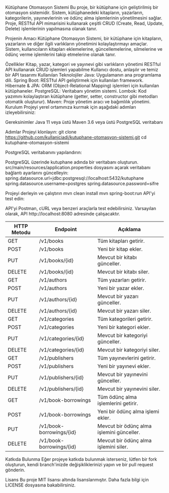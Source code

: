 Kütüphane Otomasyon Sistemi
Bu proje, bir kütüphane için geliştirilmiş bir otomasyon sistemidir. Sistem, kütüphanedeki kitapların, yazarların, kategorilerin, yayınevlerinin ve ödünç alma işlemlerinin yönetilmesini sağlar. Proje, RESTful API mimarisini kullanarak çeşitli CRUD (Create, Read, Update, Delete) işlemlerinin yapılmasına olanak tanır.

Projenin Amacı
Kütüphane Otomasyon Sistemi, bir kütüphane için kitapların, yazarların ve diğer ilgili varlıkların yönetimini kolaylaştırmayı amaçlar. Sistem, kullanıcıların kitapları eklemelerine, güncellemelerine, silmelerine ve ödünç verme işlemlerini takip etmelerine olanak tanır.

Özellikler
Kitap, yazar, kategori ve yayınevi gibi varlıkların yönetimi
RESTful API kullanarak CRUD işlemleri yapabilme
Kullanıcı dostu, anlaşılır ve temiz bir API tasarımı
Kullanılan Teknolojiler
Java: Uygulamanın ana programlama dili.
Spring Boot: RESTful API geliştirmek için kullanılan framework.
Hibernate & JPA: ORM (Object-Relational Mapping) işlemleri için kullanılan kütüphaneler.
PostgreSQL: Veritabanı yönetim sistemi.
Lombok: Kod yazımını kolaylaştıran kütüphane (getter, setter, constructor gibi metodları otomatik oluşturur).
Maven: Proje yönetim aracı ve bağımlılık yönetimi.
Kurulum
Projeyi yerel ortamınıza kurmak için aşağıdaki adımları izleyebilirsiniz:

Gereksinimler
Java 11 veya üstü
Maven 3.6 veya üstü
PostgreSQL veritabanı

Adımlar
Projeyi klonlayın:
git clone https://github.com/kullaniciadi/kutuphane-otomasyon-sistemi.git
cd kutuphane-otomasyon-sistemi

PostgreSQL veritabanını yapılandırın:

PostgreSQL üzerinde kutuphane adında bir veritabanı oluşturun.
src/main/resources/application.properties dosyasını açarak veritabanı bağlantı ayarlarını güncelleyin:
spring.datasource.url=jdbc:postgresql://localhost:5432/kutuphane
spring.datasource.username=postgres
spring.datasource.password=sifre

Projeyi derleyin ve çalıştırın
mvn clean install
mvn spring-boot:run
API'yi test edin:

API'yi Postman, cURL veya benzeri araçlarla test edebilirsiniz. Varsayılan olarak, API http://localhost:8080 adresinde çalışacaktır.

| HTTP Metodu | Endpoint                | Açıklama                                      |
|-------------|-------------------------|-----------------------------------------------|
| GET         | /v1/books                | Tüm kitapları getirir.                        |
| POST        | /v1/books                | Yeni bir kitap ekler.                         |
| PUT         | /v1/books/{id}           | Mevcut bir kitabı günceller.                  |
| DELETE      | /v1/books/{id}           | Mevcut bir kitabı siler.                      |
| GET         | /v1/authors              | Tüm yazarları getirir.                        |
| POST        | /v1/authors              | Yeni bir yazar ekler.                         |
| PUT         | /v1/authors/{id}         | Mevcut bir yazarı günceller.                  |
| DELETE      | /v1/authors/{id}         | Mevcut bir yazarı siler.                      |
| GET         | /v1/categories           | Tüm kategorileri getirir.                     |
| POST        | /v1/categories           | Yeni bir kategori ekler.                      |
| PUT         | /v1/categories/{id}      | Mevcut bir kategoriyi günceller.              |
| DELETE      | /v1/categories/{id}      | Mevcut bir kategoriyi siler.                  |
| GET         | /v1/publishers           | Tüm yayınevlerini getirir.                    |
| POST        | /v1/publishers           | Yeni bir yayınevi ekler.                      |
| PUT         | /v1/publishers/{id}      | Mevcut bir yayınevini günceller.              |
| DELETE      | /v1/publishers/{id}      | Mevcut bir yayınevini siler.                  |
| GET         | /v1/book-borrowings      | Tüm ödünç alma işlemlerini getirir.           |
| POST        | /v1/book-borrowings      | Yeni bir ödünç alma işlemi ekler.             |
| PUT         | /v1/book-borrowings/{id} | Mevcut bir ödünç alma işlemini günceller.     |
| DELETE      | /v1/book-borrowings/{id} | Mevcut bir ödünç alma işlemini siler.         |

Katkıda Bulunma
Eğer projeye katkıda bulunmak isterseniz, lütfen bir fork oluşturun, kendi branch'inizde değişikliklerinizi yapın ve bir pull request gönderin.

Lisans
Bu proje MIT lisansı altında lisanslanmıştır. Daha fazla bilgi için LICENSE dosyasına bakabilirsiniz.
